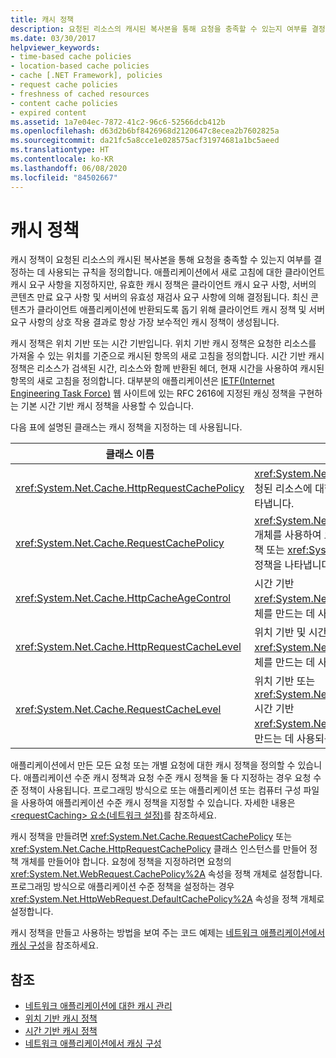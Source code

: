 ```yaml
---
title: 캐시 정책
description: 요청된 리소스의 캐시된 복사본을 통해 요청을 충족할 수 있는지 여부를 결정하는 규칙인 캐시 정책에 대해 알아봅니다.
ms.date: 03/30/2017
helpviewer_keywords:
- time-based cache policies
- location-based cache policies
- cache [.NET Framework], policies
- request cache policies
- freshness of cached resources
- content cache policies
- expired content
ms.assetid: 1a7e04ec-7872-41c2-96c6-52566dcb412b
ms.openlocfilehash: d63d2b6bf8426968d2120647c8ecea2b7602825a
ms.sourcegitcommit: da21fc5a8cce1e028575acf31974681a1bc5aeed
ms.translationtype: HT
ms.contentlocale: ko-KR
ms.lasthandoff: 06/08/2020
ms.locfileid: "84502667"
---
```

# <a name="cache-policy"></a>캐시 정책
캐시 정책이 요청된 리소스의 캐시된 복사본을 통해 요청을 충족할 수 있는지 여부를 결정하는 데 사용되는 규칙을 정의합니다. 애플리케이션에서 새로 고침에 대한 클라이언트 캐시 요구 사항을 지정하지만, 유효한 캐시 정책은 클라이언트 캐시 요구 사항, 서버의 콘텐츠 만료 요구 사항 및 서버의 유효성 재검사 요구 사항에 의해 결정됩니다. 최신 콘텐츠가 클라이언트 애플리케이션에 반환되도록 돕기 위해 클라이언트 캐시 정책 및 서버 요구 사항의 상호 작용 결과로 항상 가장 보수적인 캐시 정책이 생성됩니다.  
  
 캐시 정책은 위치 기반 또는 시간 기반입니다. 위치 기반 캐시 정책은 요청한 리소스를 가져올 수 있는 위치를 기준으로 캐시된 항목의 새로 고침을 정의합니다. 시간 기반 캐시 정책은 리소스가 검색된 시간, 리소스와 함께 반환된 헤더, 현재 시간을 사용하여 캐시된 항목의 새로 고침을 정의합니다. 대부분의 애플리케이션은 [IETF(Internet Engineering Task Force)](https://www.ietf.org/) 웹 사이트에 있는 RFC 2616에 지정된 캐싱 정책을 구현하는 기본 시간 기반 캐시 정책을 사용할 수 있습니다.  
  
 다음 표에 설명된 클래스는 캐시 정책을 지정하는 데 사용됩니다.  
  
|클래스 이름|설명|  
|----------------|-----------------|  
|<xref:System.Net.Cache.HttpRequestCachePolicy>|<xref:System.Net.HttpWebRequest> 개체를 사용하여 요청된 리소스에 대한 위치 기반 및 시간 기반 캐시 정책을 나타냅니다.|  
|<xref:System.Net.Cache.RequestCachePolicy>|<xref:System.Net.Cache.RequestCacheLevel.Default> 개체를 사용하여 요청된 리소스에 대한 위치 기반 캐시 정책 또는 <xref:System.Net.WebRequest> 시간 기반 캐시 정책을 나타냅니다.|  
|<xref:System.Net.Cache.HttpCacheAgeControl>|시간 기반 <xref:System.Net.Cache.HttpRequestCachePolicy> 개체를 만드는 데 사용되는 값을 지정합니다.|  
|<xref:System.Net.Cache.HttpRequestCacheLevel>|위치 기반 및 시간 기반 <xref:System.Net.Cache.HttpRequestCachePolicy> 개체를 만드는 데 사용되는 값을 지정합니다.|  
|<xref:System.Net.Cache.RequestCacheLevel>|위치 기반 또는 <xref:System.Net.Cache.RequestCacheLevel.Default> 시간 기반 <xref:System.Net.Cache.RequestCachePolicy> 개체를 만드는 데 사용되는 값을 지정합니다.|  
  
 애플리케이션에서 만든 모든 요청 또는 개별 요청에 대한 캐시 정책을 정의할 수 있습니다. 애플리케이션 수준 캐시 정책과 요청 수준 캐시 정책을 둘 다 지정하는 경우 요청 수준 정책이 사용됩니다. 프로그래밍 방식으로 또는 애플리케이션 또는 컴퓨터 구성 파일을 사용하여 애플리케이션 수준 캐시 정책을 지정할 수 있습니다. 자세한 내용은 [\<requestCaching> 요소(네트워크 설정)](../configure-apps/file-schema/network/requestcaching-element-network-settings.md)를 참조하세요.  
  
 캐시 정책을 만들려면 <xref:System.Net.Cache.RequestCachePolicy> 또는 <xref:System.Net.Cache.HttpRequestCachePolicy> 클래스 인스턴스를 만들어 정책 개체를 만들어야 합니다. 요청에 정책을 지정하려면 요청의 <xref:System.Net.WebRequest.CachePolicy%2A> 속성을 정책 개체로 설정합니다. 프로그래밍 방식으로 애플리케이션 수준 정책을 설정하는 경우 <xref:System.Net.HttpWebRequest.DefaultCachePolicy%2A> 속성을 정책 개체로 설정합니다.  
  
 캐시 정책을 만들고 사용하는 방법을 보여 주는 코드 예제는 [네트워크 애플리케이션에서 캐싱 구성](configuring-caching-in-network-applications.md)을 참조하세요.  
  
## <a name="see-also"></a>참조

- [네트워크 애플리케이션에 대한 캐시 관리](cache-management-for-network-applications.md)
- [위치 기반 캐시 정책](location-based-cache-policies.md)
- [시간 기반 캐시 정책](time-based-cache-policies.md)
- [네트워크 애플리케이션에서 캐싱 구성](configuring-caching-in-network-applications.md)
